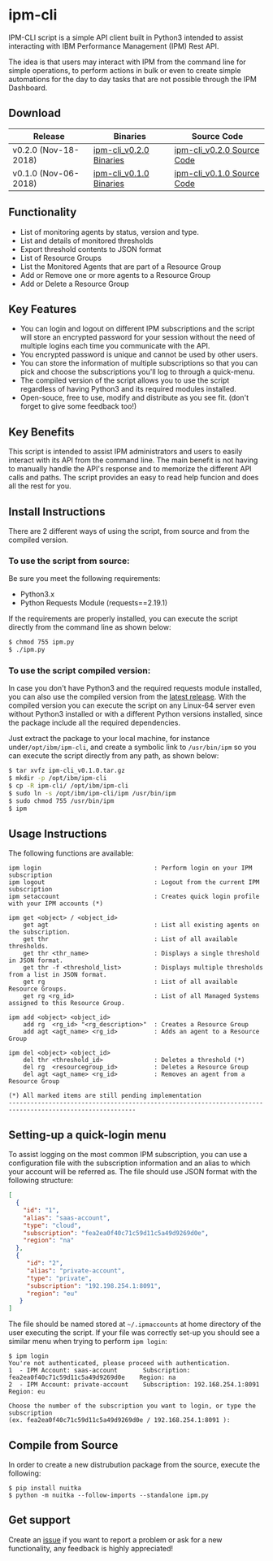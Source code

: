 # ipm-cli

IPM-CLI script is a simple API client built in Python3 intended to assist interacting with IBM Performance Management (IPM) Rest API. 

The idea is that users may interact with IPM from the command line for simple operations, to perform actions in bulk or even to create simple automations for the day to day tasks that are not possible through the IPM Dashboard.

## Download

|Release               | Binaries                                                                                                     | Source Code                                                                        |
|--------------------- | ------------------------------------------------------------------------------------------------------------ | -----------------------------------------------------------------------------------|
|v0.2.0 (Nov-18-2018) | [ipm-cli_v0.2.0 Binaries](https://github.com/fsilveir/ipm-cli/releases/download/v0.2.0/ipm-cli_v0.2.0.tar.gz) | [ipm-cli_v0.2.0 Source Code](https://github.com/fsilveir/ipm-cli/archive/v0.2.0.zip)|
|v0.1.0 (Nov-06-2018) | [ipm-cli_v0.1.0 Binaries](https://github.com/fsilveir/ipm-cli/releases/download/v0.1.0/ipm-cli_v0.1.0.tar.gz) | [ipm-cli_v0.1.0 Source Code](https://github.com/fsilveir/ipm-cli/archive/v0.1.0.zip)|



## Functionality

*  List of monitoring agents by status, version and type.
*  List and details of monitored thresholds
*  Export threshold contents to JSON format 
*  List of Resource Groups
*  List the Monitored Agents that are part of a Resource Group
*  Add or Remove one or more agents to a Resource Group
*  Add or Delete a Resource Group


## Key Features

*  You can login and logout on different IPM subscriptions and the script will store an encrypted password for your session without the need of multiple logins each time you communicate with the API.
*  You encrypted password is unique and cannot be used by other users.
*  You can store the information of multiple subscriptions so that you can pick and choose the subscriptions you'll log to through a quick-menu.
*  The compiled version of the script allows you to use the script regardless of having Python3 and its required modules installed.
*  Open-souce, free to use, modify and distribute as you see fit. (don't forget to give some feedback too!)


## Key Benefits

This script is intended to assist IPM administrators and users to easily interact with its API from the command line. The main benefit is not having to manually handle the API's response and to memorize the different API calls and paths. The script provides an easy to read help funcion and does all the rest for you.


## Install Instructions

There are 2 different ways of using the script, from source and from the compiled version.

### To use the script from source:

Be sure you meet the following requirements:

- Python3.x
- Python Requests Module (requests==2.19.1)

 If the requirements are properly installed, you can execute the script directly from the command line as shown below: 

```bash
$ chmod 755 ipm.py
$ ./ipm.py
```

### To use the script compiled version:

In case you don't have Python3 and the required requests module installed, you can also use the compiled version from the [latest release](https://github.com/fsilveir/ipm-cli/releases). With the compiled version you can execute the script on any Linux-64 server even without Python3 installed or with a different Python versions installed, since the package include all the required dependencies.

Just extract the package to your local machine, for instance under`/opt/ibm/ipm-cli`, and create a symbolic link to `/usr/bin/ipm` so you can execute the script directly from any path, as shown below:

```bash
$ tar xvfz ipm-cli_v0.1.0.tar.gz
$ mkdir -p /opt/ibm/ipm-cli
$ cp -R ipm-cli/ /opt/ibm/ipm-cli
$ sudo ln -s /opt/ibm/ipm-cli/ipm /usr/bin/ipm
$ sudo chmod 755 /usr/bin/ipm
$ ipm
```

## Usage Instructions

The following functions are available:

```shell
ipm login                               : Perform login on your IPM subscription
ipm logout                              : Logout from the current IPM subscription
ipm setaccount                          : Creates quick login profile with your IPM accounts (*)

ipm get <object> / <object_id>
    get agt                             : List all existing agents on the subscription.
    get thr                             : List of all available thresholds.
    get thr <thr_name>                  : Displays a single threshold in JSON format.
    get thr -f <threshold_list>         : Displays multiple thresholds from a list in JSON format.
    get rg                              : List of all available Resource Groups.
    get rg <rg_id>                      : List of all Managed Systems assigned to this Resource Group.

ipm add <object> <object_id>
    add rg  <rg_id> "<rg_description>"  : Creates a Resource Group
    add agt <agt_name> <rg_id>          : Adds an agent to a Resource Group

ipm del <object> <object_id>
    del thr <threshold_id>              : Deletes a threshold (*)
    del rg  <resourcegroup_id>          : Deletes a Resource Group
    del agt <agt_name> <rg_id>          : Removes an agent from a Resource Group

(*) All marked items are still pending implementation
---------------------------------------------------------------------------------------------------------
```

## Setting-up a quick-login menu

To assist logging on the most common IPM subscription, you can use a configuration file with the subscription information and an alias to which your account will be referred as. The file should use JSON format with the following structure:

```json
[
  {
    "id": "1",
    "alias": "saas-account",
    "type": "cloud",
    "subscription": "fea2ea0f40c71c59d11c5a49d9269d0e",
    "region": "na"
  },
  {
     "id": "2",
     "alias": "private-account",
     "type": "private",
     "subscription": "192.198.254.1:8091",
     "region": "eu"
   }
]
```

The file should be named stored at `~/.ipmaccounts` at home directory of the user executing the script. If your file was correctly set-up you should see a similar menu when trying to perform `ipm login`:

```shell
$ ipm login
You're not authenticated, please proceed with authentication.
1  - IPM Account: saas-account       Subscription: fea2ea0f40c71c59d11c5a49d9269d0e    Region: na
2  - IPM Account: private-account    Subscription: 192.168.254.1:8091                  Region: eu

Choose the number of the subscription you want to login, or type the subscription 
(ex. fea2ea0f40c71c59d11c5a49d9269d0e / 192.168.254.1:8091 ):
```

## Compile from Source

In order to create a new distrubution package from the source, execute the following:

```shell
$ pip install nuitka
$ python -m nuitka --follow-imports --standalone ipm.py
```

## Get support

Create an [issue](https://github.com/fsilveir/ipm-cli/issues) if you want to report a problem or ask for a new functionality, any feedback is highly appreciated!
